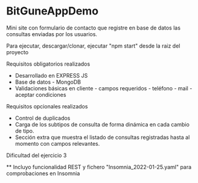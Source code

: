 # BitGuneAppDemo

Mini site con formulario de contacto que registre en base de datos las consultas enviadas por
los usuarios.

Para ejecutar, descargar/clonar, ejecutar "npm start" desde la raiz del proyecto

Requisitos obligatorios realizados

- Desarrollado en EXPRESS JS
- Base de datos - MongoDB
- Validaciones básicas en cliente - campos requeridos - teléfono - mail - aceptar condiciones

Requisitos opcionales realizados

- Control de duplicados 
- Carga de los subtipos de consulta de forma dinámica en cada cambio de tipo. 
- Sección extra que muestra el listado de consultas registradas hasta al momento con campos relevantes.

Dificultad del ejercicio 3

** Incluyo funcionalidad REST y fichero "Insomnia_2022-01-25.yaml" para comprobaciones en Insomnia




